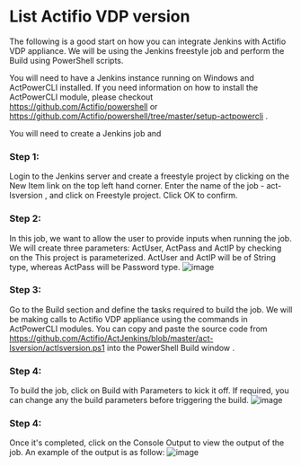 # List Actifio VDP version

The following is a good start on how you can integrate Jenkins with Actifio VDP appliance. We will be using the Jenkins freestyle job and perform the Build using PowerShell scripts.

You will need to have a Jenkins instance running on Windows and ActPowerCLI installed. If you need information on how to install the ActPowerCLI module, please checkout https://github.com/Actifio/powershell or https://github.com/Actifio/powershell/tree/master/setup-actpowercli .

You will need to create a Jenkins job and 

### Step 1:
Login to the Jenkins server and create a freestyle project by clicking on the New Item link on the top left hand corner. Enter the name of the job - act-lsversion , and click on Freestyle project. Click OK to confirm.

### Step 2:
In this job, we want to allow the user to provide inputs when running the job. We will create three parameters: ActUser, ActPass and ActIP by checking on the This project is parameterized. ActUser and ActIP will be of String type, whereas ActPass will be Password type.
![image](https://user-images.githubusercontent.com/17056169/70215213-206e0780-1791-11ea-8749-e612266cc0b7.png)

### Step 3:
Go to the Build section and define the tasks required to build the job. We will be making calls to Actifio VDP appliance using the commands in ActPowerCLI modules. You can copy and paste the source code from https://github.com/Actifio/ActJenkins/blob/master/act-lsversion/actlsversion.ps1 into the PowerShell Build window .

### Step 4:
To build the job, click on Build with Parameters to kick it off. If required, you can change any the build parameters before triggering the build. 
![image](https://user-images.githubusercontent.com/17056169/70215366-6fb43800-1791-11ea-907c-89c8ba525145.png)

### Step 4:
Once it's completed, click on the Console Output to view the output of the job. An example of the output is as follow:
![image](https://user-images.githubusercontent.com/17056169/70215685-24e6f000-1792-11ea-8326-a1e1a96f2604.png)
